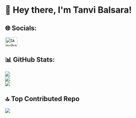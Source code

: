 # 👋 Hey there, I'm Tanvi Balsara!


## 🌐 Socials:
<a href="https://www.linkedin.com/in/tanvi-balsara-6480aa265/" target="blank"><img align="center" src="https://raw.githubusercontent.com/rahuldkjain/github-profile-readme-generator/master/src/images/icons/Social/linked-in-alt.svg" alt="tanvibalsara" height="30" width="40" /></a>


## 📊 GitHub Stats:
![](https://github-readme-stats.vercel.app/api?username=tanvi-balsara&theme=dark&hide_border=false&include_all_commits=false&count_private=false)<br/>
![](https://github-readme-streak-stats.herokuapp.com/?user=tanvi-balsara&theme=dark&hide_border=false)<br/>
![](https://github-readme-stats.vercel.app/api/top-langs/?username=tanvi-balsara&theme=dark&hide_border=false&include_all_commits=false&count_private=false&layout=compact)


## 🔝 Top Contributed Repo
![](https://github-contributor-stats.vercel.app/api?username=tanvi-balsara&limit=5&theme=dark&combine_all_yearly_contributions=true)
